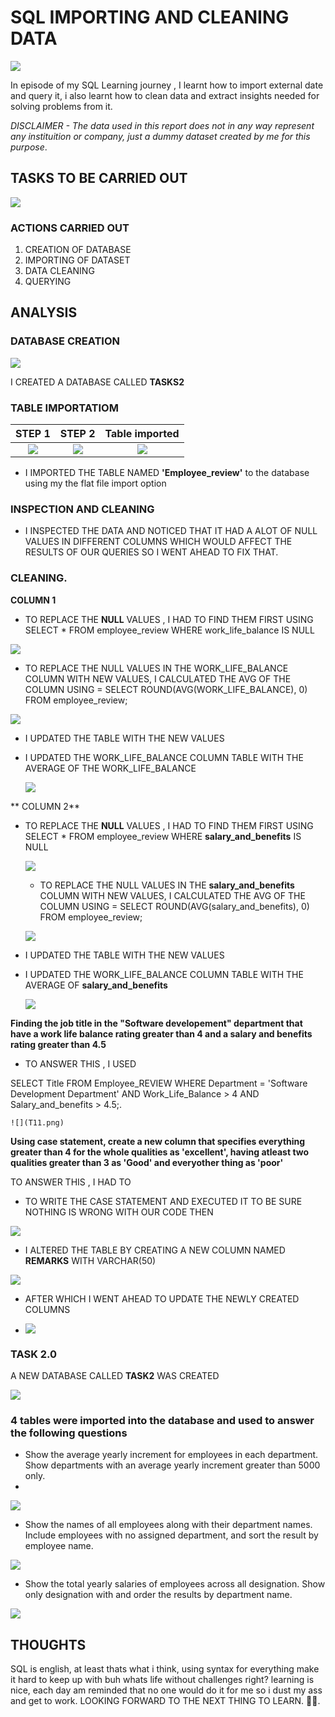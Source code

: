 # SQL IMPORTING AND CLEANING DATA

![](sql2.jpg)

In  episode of my SQL Learning journey , I learnt how to import external date and query it, i also learnt how to clean data and extract insights needed for solving problems from it.

_DISCLAIMER - The data used in this report does not in any way represent any instituition or company, just a dummy dataset created by me for this purpose_.

## TASKS TO BE CARRIED OUT

![](SQL2.png)

### ACTIONS CARRIED OUT

1. CREATION OF DATABASE
2. IMPORTING OF DATASET
3. DATA CLEANING
4. QUERYING 

## ANALYSIS

### DATABASE CREATION

![](DCC.png)


I CREATED A DATABASE CALLED **TASKS2** 

### TABLE IMPORTATIOM


 STEP 1               |      STEP 2           |   Table imported
:--------------------:|:---------------------:|:--------------------:|   
 ![](1.png)           |        ![](2.png)     |         ![](3.png)


   
- I IMPORTED THE TABLE NAMED **'Employee_review'** to the database using my the flat file import option

### INSPECTION AND CLEANING

- I INSPECTED THE DATA AND NOTICED THAT IT HAD A ALOT OF NULL VALUES IN DIFFERENT COLUMNS WHICH WOULD AFFECT THE RESULTS OF OUR QUERIES SO I WENT AHEAD TO FIX THAT.

  
 ### CLEANING.
 
**COLUMN 1**

   - TO REPLACE THE **NULL** VALUES , I HAD TO FIND THEM FIRST USING SELECT * FROM employee_review
WHERE work_life_balance IS NULL

    
   ![](N1.png)
    

   - TO REPLACE THE NULL VALUES IN THE WORK_LIFE_BALANCE COLUMN WITH NEW VALUES, I CALCULATED THE AVG OF THE COLUMN USING = 
SELECT ROUND(AVG(WORK_LIFE_BALANCE), 0)
FROM employee_review;

 ![](N1.png)

- I UPDATED THE TABLE WITH THE NEW VALUES
- I UPDATED THE  WORK_LIFE_BALANCE COLUMN TABLE WITH THE AVERAGE OF THE WORK_LIFE_BALANCE

  ![](N3.png)

  
** COLUMN 2**

 - TO REPLACE THE **NULL** VALUES , I HAD TO FIND THEM FIRST USING
  SELECT * FROM employee_review
WHERE **salary_and_benefits** IS NULL
    
    ![](N11.png)
   

   - TO REPLACE THE NULL VALUES IN THE **salary_and_benefits** COLUMN WITH NEW VALUES, I CALCULATED THE AVG OF THE COLUMN USING = 
SELECT ROUND(AVG(salary_and_benefits), 0)
FROM employee_review;

    ![](N22.png)

- I UPDATED THE TABLE WITH THE NEW VALUES
- I UPDATED THE  WORK_LIFE_BALANCE COLUMN TABLE WITH THE AVERAGE OF **salary_and_benefits**

 
    ![](N33.png)



**Finding the job title in the "Software developement" department that have a work life balance rating greater 
than 4 and a salary and benefits rating greater than 4.5**

- TO ANSWER THIS , I USED
  
SELECT Title
FROM Employee_REVIEW
WHERE Department = 'Software Development Department'
    AND Work_Life_Balance > 4
    AND Salary_and_benefits > 4.5;.

    ![](T11.png)


**Using case statement, create a new column that specifies everything greater than 4 for the whole qualities 
  as 'excellent', having atleast two qualities greater than 3 as 'Good' and everyother thing as 'poor'**
 

 TO ANSWER THIS , I HAD TO
 - TO WRITE THE CASE STATEMENT AND EXECUTED IT TO BE SURE NOTHING IS WRONG WITH OUR CODE THEN
  
 ![](A1.png)
 

 - I ALTERED THE TABLE BY CREATING A NEW COLUMN NAMED **REMARKS** WITH VARCHAR(50)

  ![](A2.png)

  
 - AFTER WHICH I WENT AHEAD TO UPDATE THE NEWLY CREATED COLUMNS

 - ![](A3.png)

  
 ### TASK 2.0
 
A NEW DATABASE CALLED **TASK2** WAS CREATED 

![](data2.png)

### 4 tables were imported into the database and used to answer the following questions
 
- Show the average yearly increment for employees in each department. Show departments with an average yearly increment greater than 5000 only.
- 

![](T22.png)


- Show the names of all employees along with their department names. Include employees with no assigned department, and sort the result by employee name.


![](Q2.png)


- Show the total yearly salaries of employees across all designation. Show only designation with and order the results by department name.


![](Q3.png)


 ## THOUGHTS

 SQL is english, at least thats what i think, using syntax for everything make it hard to keep up with buh whats life without challenges right?
 learning is nice, each day am reminded that no one would do it for me so i dust my ass and get to work.
 LOOKING FORWARD TO THE NEXT THING TO LEARN. 💂‍♂️.
  
    
    









